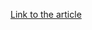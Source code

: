 [Link to the article](https://cybersecuritynews.com/armo-launches-first-cloud-app-detection-and-response-to-unify-code-to-cloud-runtime-security/)
